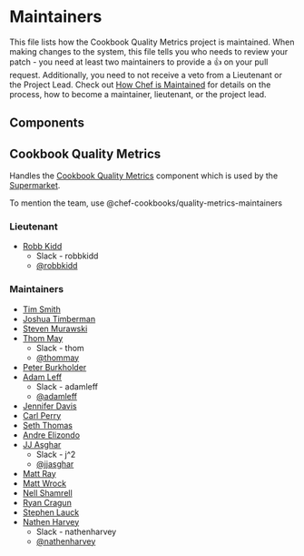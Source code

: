 <!-- This is a generated file. Please do not edit directly -->

<!-- Modify MAINTAINERS.toml and run `rake maintainers:generate` to regenerate. -->

# Maintainers

This file lists how the Cookbook Quality Metrics project is maintained. When making
changes to the system, this file tells you who needs to review your patch - you need at
least two maintainers to provide a :+1: on your pull request. Additionally, you need
to not receive a veto from a Lieutenant or the Project Lead.
Check out [How Chef is Maintained](https://github.com/chef/chef-rfc/blob/master/rfc030-maintenance-policy.md#how-the-project-is-maintained)
for details on the process, how to become a maintainer, lieutenant, or the project lead.

## Components

## Cookbook Quality Metrics

  Handles the [Cookbook Quality Metrics](https://github.com/chef-cookbooks/cookbook-quality-metrics)
  component which is used by the [Supermarket](https://github.com/chef/supermarket).
  
To mention the team, use @chef-cookbooks/quality-metrics-maintainers

### Lieutenant

* [Robb Kidd](https://github.com/robbkidd)
  * Slack - robbkidd
  * [@robbkidd](https://twitter.com/robbkidd)

### Maintainers

* [Tim Smith](https://github.com/tas50)
* [Joshua Timberman](https://github.com/jtimberman)
* [Steven Murawski](https://github.com/smurawski)
* [Thom May](https://github.com/thommay)
  * Slack - thom
  * [@thommay](https://twitter.com/thommay)
* [Peter Burkholder](https://github.com/pburkholder)
* [Adam Leff](https://github.com/adamleff)
  * Slack - adamleff
  * [@adamleff](https://twitter.com/adamleff)
* [Jennifer Davis](https://github.com/iennae)
* [Carl Perry](https://github.com/edolnx)
* [Seth Thomas](https://github.com/cheeseplus)
* [Andre Elizondo](https://github.com/andrewelizondo)
* [JJ Asghar](https://github.com/jjasghar)
  * Slack - j^2
  * [@jjasghar](https://twitter.com/jjasghar)
* [Matt Ray](https://github.com/mattray)
* [Matt Wrock](https://github.com/mwrock)
* [Nell Shamrell](https://github.com/nellshamrell)
* [Ryan Cragun](https://github.com/ryancragun)
* [Stephen Lauck](https://github.com/stephenlauck)
* [Nathen Harvey](https://github.com/nathenharvey)
  * Slack - nathenharvey
  * [@nathenharvey](https://twitter.com/nathenharvey)


